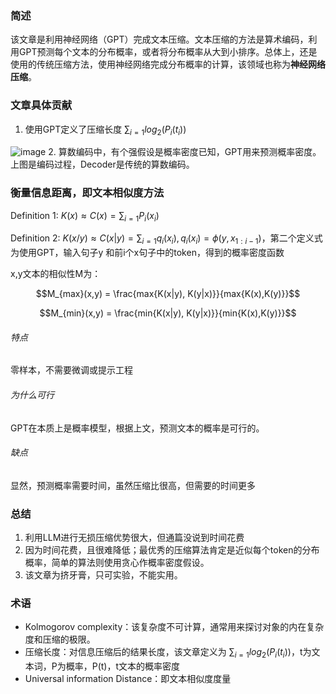 ### 简述
该文章是利用神经网络（GPT）完成文本压缩。文本压缩的方法是算术编码，利用GPT预测每个文本的分布概率，或者将分布概率从大到小排序。总体上，还是使用的传统压缩方法，使用神经网络完成分布概率的计算，该领域也称为**神经网络压缩**。


### 文章具体贡献
1. 使用GPT定义了压缩长度 $\sum_{i=1} log_2(P_i(t_i))$

![image](https://github.com/AlbertLin0/ArxivSchedulePaper/assets/58505644/3f877d5b-eea0-41b2-aea4-08b4386eecf2)
2. 算数编码中，有个强假设是概率密度已知，GPT用来预测概率密度。上图是编码过程，Decoder是传统的算数编码。

### 衡量信息距离，即文本相似度方法
Definition 1: $K(x) \approx C(x) =\sum_{i=1} P_i(x_i)$

Definition 2: $K(x/y) \approx C(x|y) = \sum_{i=1} q_i(x_i), q_i(x_i) = \phi (y,x_{1:i-1})$，第二个定义式为使用GPT，输入句子y 和前i个x句子中的token，得到的概率密度函数

x,y文本的相似性M为：


```math
M_{max}(x,y) = \frac{max{K(x|y), K(y|x)}}{max{K(x),K(y)}}
```
```math
M_{min}(x,y) = \frac{min{K(x|y), K(y|x)}}{min{K(x),K(y)}}
```


###### 特点
零样本，不需要微调或提示工程
###### 为什么可行
GPT在本质上是概率模型，根据上文，预测文本的概率是可行的。
###### 缺点
显然，预测概率需要时间，虽然压缩比很高，但需要的时间更多

### 总结
1. 利用LLM进行无损压缩优势很大，但通篇没说到时间花费
2. 因为时间花费，且很难降低；最优秀的压缩算法肯定是近似每个token的分布概率，简单的算法则使用贪心作概率密度假设。
3. 该文章为挤牙膏，只可实验，不能实用。

### 术语
- Kolmogorov complexity：该复杂度不可计算，通常用来探讨对象的内在复杂度和压缩的极限。
- 压缩长度：对信息压缩后的结果长度，该文章定义为 $\sum_{i=1} log_2(P_i(t_i))$，t为文本词，P为概率，P(t)，t文本的概率密度
- Universal information Distance：即文本相似度度量
